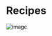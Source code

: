 # Recipes

![image](https://github.com/Alejo-Rojas-R/Recipes/assets/125615397/9c28a7e2-2cff-4b35-8a2c-8420b58a57fd)
